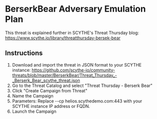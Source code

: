 # BerserkBear Adversary Emulation Plan

This threat is explained further in SCYTHE's Threat Thursday blog: https://www.scythe.io/library/threatthursday-bersek-bear

## Instructions

1. Download and import the threat in JSON format to your SCYTHE instance: https://github.com/scythe-io/community-threats/blob/master/BerserkBear/Threat_Thursday_-_Berserk_Bear_scythe_threat.json
2. Go to the Threat Catalog and select "Threat Thursday - Berserk Bear"
3. Click "Create Campaign from Threat"
4. Name the Campaign
5. Parameters: Replace --cp helios.scythedemo.com:443 with your SCYTHE instance IP address or FQDN.
6. Launch the Campaign

